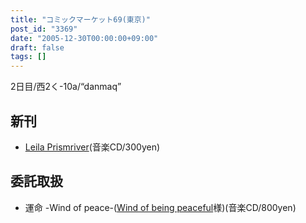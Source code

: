 ```yaml
---
title: "コミックマーケット69(東京)"
post_id: "3369"
date: "2005-12-30T00:00:00+09:00"
draft: false
tags: []
---
```



2日目/西2く-10a/“danmaq”

## 新刊



  * [Leila Prismriver](/!/leila/)(音楽CD/300yen)
## 委託取扱



  * 運命 -Wind of peace-([Wind of being peaceful](http://wpor-ram.info/)様)(音楽CD/800yen)
